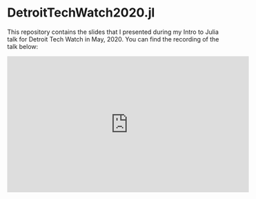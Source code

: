 # DetroitTechWatch2020.jl

This repository contains the slides that I presented during my Intro to Julia talk for Detroit Tech Watch in May, 2020. You can find the recording of the talk below:

<iframe width="560" height="315" src="https://www.youtube.com/embed/qLO-yaUkLKE" title="YouTube video player" frameborder="0" allow="accelerometer; autoplay; clipboard-write; encrypted-media; gyroscope; picture-in-picture" allowfullscreen></iframe>
